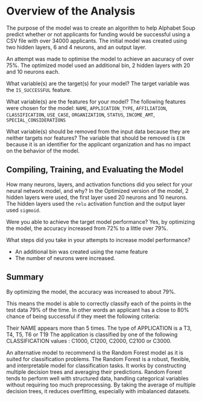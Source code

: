 # Overview of the Analysis

 The purpose of the model was to create an algorithm to help Alphabet Soup predict whether or not applicants for funding would be successful using a CSV file with over 34000 applicants.
 The initial model was created using two hidden layers, 6 and 4 neurons, and an output layer.

 An attempt was made to optimise the model to achieve an aacuracy of over 75%. The optimized model used an additional bin, 2 hidden layers with 20 and 10 neurons each.

 What variable(s) are the target(s) for your model?
The target variable was the `IS_SUCCESSFUL` feature.

 What variable(s) are the features for your model?
The following features were chosen for the model:
`NAME`, `APPLICATION_TYPE`, `AFFILIATION`, `CLASSIFICATION`, `USE_CASE`, `ORGANIZATION`, `STATUS`, `INCOME_AMT`, `SPECIAL_CONSIDERATIONS`

What variable(s) should be removed from the input data because they are neither targets nor features?
The  variable that should be removed is `EIN` because it is an identifier for the applicant organization and has no impact on the behavior of the model.

## Compiling, Training, and Evaluating the Model

How many neurons, layers, and activation functions did you select for your neural network model, and why?
In the Optimized version of the model, 2 hidden layers were used, the first layer used 20 neurons and 10 neurons. The hidden layers used the `relu` activation function and the output layer used `sigmoid`.

Were you able to achieve the target model performance?
Yes, by optimizing the model, the accuracy increased from 72% to a little over 79%.

What steps did you take in your attempts to increase model performance?

* An additional bin was created using the name feature
* The number of neurons were increased.

## Summary

By optimizing the model, the accuracy was increased to about 79%.

This means the model is able to correctly classify each of the points in the test data 79% of the time. In other words an applicant has a close to 80% chance of being successful if they meet the following criteria:

Their NAME appears more than 5 times.
The type of APPLICATION is a T3, T4, T5, T6 or T19
The application is classified by one of the following CLASSIFICATION values : C1000, C1200, C2000, C2100 or C3000.

An alternative model to recommend is the Random Forest model as it is suited for classification problems. The Random Forest is a robust, flexible, and interpretable model for classification tasks. It works by constructing multiple decision trees and averaging their predictions.
Random Forest tends to perform well with structured data, handling categorical variables without requiring too much preprocessing.
By taking the average of multiple decision trees, it reduces overfitting, especially with imbalanced datasets.
